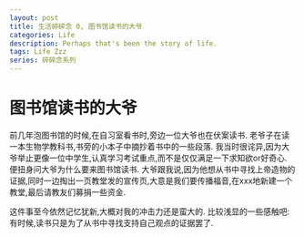 ```yaml
---
layout: post
title: 生活碎碎念 0, 图书馆读书的大爷
categories: Life
description: Perhaps that's been the story of life.
tags: Life Zzz
series: 碎碎念系列
---
```


# 图书馆读书的大爷

前几年泡图书馆的时候,在自习室看书时,旁边一位大爷也在伏案读书. 老爷子在读一本生物学教科书,书旁的小本子中摘抄着书中的一些段落. 我当时很诧异,因为大爷举止更像一位中学生,认真学习考试重点,而不是仅仅满足一下求知欲or好奇心. 便扭身问大爷为什么要来图书馆读书. 大爷跟我说,因为他想从书中寻找上帝造物的证据,同时一边掏出一页教堂发的宣传页,大意是我们要传播福音,在xxx地新建一个教堂,最后请教友们募捐一些资金.

这件事至今依然记忆犹新,大概对我的冲击力还是蛮大的. 比较浅显的一些感触吧: 有时候,读书只是为了从书中寻找支持自己观点的证据罢了.
